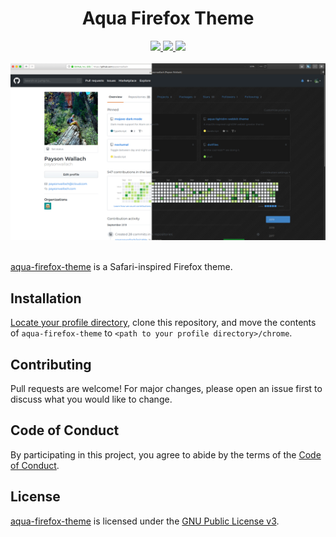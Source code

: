 <div align="center">
  <h1>Aqua Firefox Theme</h1>
  <a href=https://github.com/paysonwallach/aqua-firefox-theme/releases/latest>
    <img src=https://img.shields.io/github/v/release/paysonwallach/aqua-firefox-theme?style=flat-square>
  </a>
  <a href=https://github.com/paysonwallach/aqua-firefox-theme/blob/master/LICENSE>
    <img src=https://img.shields.io/badge/license-HIP-994444?style=flat-square>
  </a>
  <a href=https://buymeacoffee.com/paysonwallach>
    <img src=https://img.shields.io/badge/donate-Buy%20me%20a%20coffee-yellow?style=flat-square>
  </a>
  <br>
  <br>
  <img src="https://raw.githubusercontent.com/paysonwallach/aqua-firefox-theme/master/screenshots/firefox.png">
  <br>
  <br>
</div>

[aqua-firefox-theme](https://github.com/paysonwallach/aqua-firefox-theme) is a Safari-inspired Firefox theme.

## Installation

[Locate your profile directory](https://support.mozilla.org/en-US/kb/profiles-where-firefox-stores-user-data), clone this repository, and move the contents of `aqua-firefox-theme` to `<path to your profile directory>/chrome`.

## Contributing

Pull requests are welcome! For major changes, please open an issue first to discuss what you would like to change.

## Code of Conduct

By participating in this project, you agree to abide by the terms of the [Code of Conduct](https://github.com/paysonwallach/venn/blob/master/CODE_OF_CONDUCT.md).

## License
[aqua-firefox-theme](https://github.com/paysonwallach/aqua-firefox-theme) is licensed under the [GNU Public License v3](https://github.com/paysonwallach/aqua-firefox-theme/blob/master/LICENSE).
